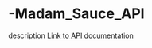# -Madam_Sauce_API
description 
[Link to API documentation](https://documenter.getpostman.com/view/13141751/TVYF7dgT)